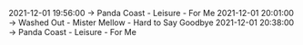 2021-12-01 19:56:00 -> Panda Coast - Leisure - For Me
2021-12-01 20:01:00 -> Washed Out - Mister Mellow - Hard to Say Goodbye
2021-12-01 20:38:00 -> Panda Coast - Leisure - For Me
